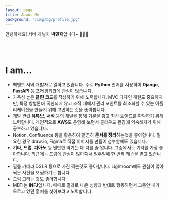 ```yaml
---
layout: page
title: About Me
background: "/img/bg/profile.jpg"
---
```


안녕하세요! 서버 개발자 **박민재**입니다~ 👨🏻‍💻

<br>
<br>

# I am...

- 백엔드 서버 개발자로 일하고 있습니다. 주로 **Python** 언어를 사용하며 **Django**, **FastAPI** 등 프레임워크에 관심이 많습니다.
- 가독성 높은 **클린 코드**를 작성하기 위해 노력합니다. MVC 디자인 패턴도 중요하지만, 특정 방법론에 국한되지 않고 조직 내에서 관리 포인트를 최소화할 수 있는 어플리케이션을 만들기 위해 고민하는 것을 좋아합니다.
- 개발 관련 **유튜브**, **서적** 등의 채널을 통해 기본을 쌓고 최신 트렌드를 파악하기 위해 노력합니다. 개인적으로 **AWS**도 운영해 보면서 클라우드 환경에 익숙해지기 위해 공부하고 있습니다.
- Notion, Confluence 등을 활용하여 깔끔히 **문서를 정리**하는것을 좋아합니다. 필요한 경우 draw.io, Figma로 직접 이미지를 만들어 첨부할때도 있습니다.
- **기타**, **드럼**, **피아노** 등 웬만한 악기는 다 다룰 줄 압니다. 그중에서도 기타를 가장 좋아합니다. 최근에는 드럼에 관심이 많아져서 일주일에 한 번씩 레슨을 받고 있습니다.
- 필름 카메라 DSLR 등으로 사진 찍는것도 좋아합니다. Lightroom에도 관심이 많아 찍은 사진을 보정하기도 합니다.
- 그림 그리는 것도 좋아합니다.
- MBTI는 **INFJ**입니다. 때때로 결과로 나온 성향과 반대로 행동하면서 그동안 내가 모르고 있던 흥미를 찾아보려고 노력합니다.
